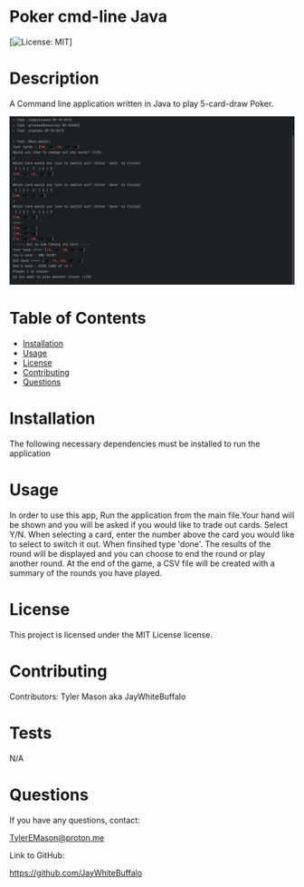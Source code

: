 
# Poker cmd-line Java
[![License: MIT](https://img.shields.io/badge/License-MIT-yellow.svg)]
# Description
A Command line application written in Java to play 5-card-draw Poker.

![Screenshot of Application](src/main/resources/Screenshot.png)
 
# Table of Contents
* [Installation](#installation)
* [Usage](#usage)
* [License](#license)
* [Contributing](#contributing)
* [Questions](#questions)
# Installation
The following necessary dependencies must be installed to run the application
# Usage
In order to use this app, Run the application from the main file.Your hand will be shown and you will be asked if you would like to trade out cards. Select Y/N. When selecting a card, enter the number  above the card you would like to select to switch it out. When finsihed type 'done'. The results of the round will be displayed and you can choose to end the round or play another round. At the end of the game, a CSV file will be created with a summary of the rounds you have played.
# License
This project is licensed under the MIT License license.
# Contributing
Contributors: Tyler Mason aka JayWhiteBuffalo
# Tests
N/A
# Questions
If you have any questions, contact:

 TylerEMason@proton.me

 Link to GitHub:

https://github.com/JayWhiteBuffalo
